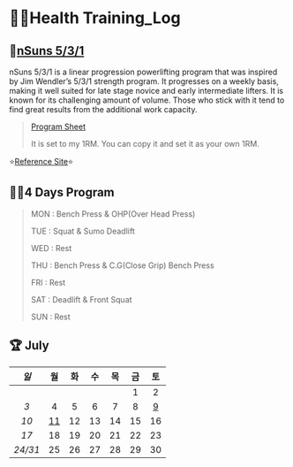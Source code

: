 # 🏋️‍♀️Health Training_Log

 ## 💪[nSuns 5/3/1](https://liftvault.com/programs/powerlifting/n-suns-lifting-spreadsheets/)

nSuns 5/3/1 is a linear progression powerlifting program that was inspired by Jim Wendler’s 5/3/1 strength program. It progresses on a weekly basis, making it well suited for late stage novice and early intermediate lifters. It is known for its challenging amount of volume. Those who stick with it tend to find great results from the additional work capacity.



> [Program Sheet](./nSuns.xlsx) 
>
> 
> It is set to my 1RM. You can copy it and set it as your own 1RM.
> 

  ⭐[Reference Site](https://m.blog.naver.com/tbvjaos7654/222463187253)⭐

## 🏃‍♂️4 Days Program

> MON : Bench Press & OHP(Over Head Press)
>
> TUE : Squat & Sumo Deadlift 
>
> WED : Rest
>
> THU : Bench Press & C.G(Close Grip) Bench Press
>
> FRI : Rest
>
> SAT : Deadlift & Front Squat
>
> SUN : Rest
>
> 

## 🏆 July



|  *일*   |          월           |  화  |  수  |  목  |  금  |           토           |
| :-----: | :-------------------: | :--: | :--: | :--: | :--: | :--------------------: |
|         |                       |      |      |      |  1   |           2            |
|   *3*   |           4           |  5   |  6   |  7   |  8   | [9](./July/7.9_SAT.md) |
|  *10*   | [11](./July/7.11_MON) |  12  |  13  |  14  |  15  |           16           |
|  *17*   |          18           |  19  |  20  |  21  |  22  |           23           |
| *24/31* |          25           |  26  |  27  |  28  |  29  |           30           |







